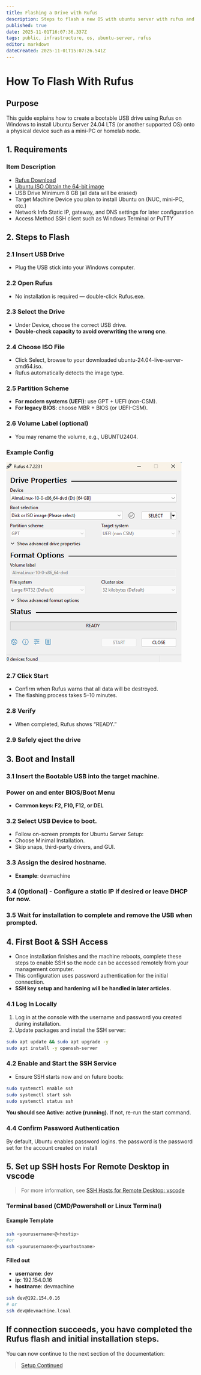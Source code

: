 ```yaml
---
title: Flashing a Drive with Rufus 
description: Steps to flash a new OS with ubuntu server with rufus and setting up ssh. 
published: true
date: 2025-11-01T16:07:36.337Z
tags: public, infrastructure, os, ubuntu-server, rufus
editor: markdown
dateCreated: 2025-11-01T15:07:26.541Z
---
```


# How To Flash With Rufus

## Purpose

This guide explains how to create a bootable USB drive using Rufus on Windows to install Ubuntu Server 24.04 LTS (or another supported OS) onto a physical device such as a mini-PC or homelab node.

## 1. Requirements
### Item	Description
* [Rufus	Download](https://rufus.ie/en/)
* [Ubuntu ISO	Obtain the 64-bit image](https://ubuntu.com/download/server)
* USB Drive	Minimum 8 GB (all data will be erased)
* Target Machine	Device you plan to install Ubuntu on (NUC, mini-PC, etc.)
* Network Info	Static IP, gateway, and DNS settings for later configuration
* Access Method	SSH client such as Windows Terminal or PuTTY
## 2. Steps to Flash

### 2.1 Insert USB Drive
* Plug the USB stick into your Windows computer.

### 2.2 Open Rufus
* No installation is required — double-click Rufus.exe.

### 2.3 Select the Drive
* Under Device, choose the correct USB drive.
* **Double-check capacity to avoid overwriting the wrong one**.

### 2.4 Choose ISO File

* Click Select, browse to your downloaded ubuntu-24.04-live-server-amd64.iso.
* Rufus automatically detects the image type.

### 2.5 Partition Scheme
* **For modern systems (UEFI)**: use GPT + UEFI (non-CSM).
* **For legacy BIOS**: choose MBR + BIOS (or UEFI-CSM).

### 2.6 Volume Label (optional)
* You may rename the volume, e.g., UBUNTU2404.
### Example Config
![rufussettings.png](/assets/images/rufus/rufussettings.png)
### 2.7 Click Start
* Confirm when Rufus warns that all data will be destroyed.
* The flashing process takes 5–10 minutes.

### 2.8 Verify
* When completed, Rufus shows “READY.”

### 2.9 Safely eject the drive

## 3. Boot and Install
### 3.1 Insert the Bootable USB into the target machine.
### Power on and enter BIOS/Boot Menu
* **Common keys: F2, F10, F12, or DEL**

### 3.2 Select USB Device to boot.
* Follow on-screen prompts for Ubuntu Server Setup:
* Choose Minimal Installation.
* Skip snaps, third-party drivers, and GUI.

### 3.3 Assign the desired hostname.
* **Example**: devmachine

### 3.4 (Optional) - Configure a static IP if desired or leave DHCP for now.

### 3.5 Wait for installation to complete and remove the USB when prompted.

## 4. First Boot & SSH Access
* Once installation finishes and the machine reboots, complete these steps to enable SSH so the node can be accessed remotely from your management computer.
* This configuration uses password authentication for the initial connection.
* **SSH key setup and hardening will be handled in later articles.**

### 4.1 Log In Locally
1. Log in at the console with the username and password you created during installation.
2. Update packages and install the SSH server:
```bash
sudo apt update && sudo apt upgrade -y
sudo apt install -y openssh-server
```
### 4.2 Enable and Start the SSH Service
* Ensure SSH starts now and on future boots:
```bash
sudo systemctl enable ssh
sudo systemctl start ssh
sudo systemctl status ssh
```
**You should see Active: active (running).**
If not, re-run the start command.

### 4.4 Confirm Password Authentication

By default, Ubuntu enables password logins.
the password is the password set for the account created on install
## 5. Set up SSH hosts For Remote Desktop in vscode
> For more information, see [SSH Hosts for Remote Desktop: vscode](/public/infrastructure/os/workstation/vscode/ssh)

### Terminal based (CMD/Powershell or Linux Terminal)
#### Example Template
```bash
ssh <yourusername>@<hostip>
#or
ssh <yourusername>@<yourhostname>
```
#### Filled out
* **username**: dev
* **ip**: 192.154.0.16
* **hostname**: devmachine
```bash
ssh dev@192.154.0.16
# or
ssh dev@devmachine.lcoal
```

## If connection succeeds, you have completed the Rufus flash and initial installation steps.
You can now continue to the next section of the documentation: 
> [Setup Continued](/public/infrastructure/os/ubuntu-server/setup)